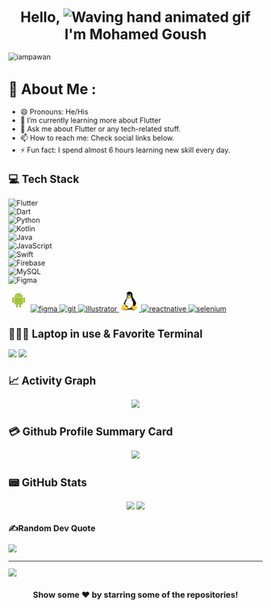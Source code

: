 <h1 align="center"> Hello, <img src="https://raw.githubusercontent.com/nixin72/nixin72/master/wave.gif" 
         alt="Waving hand animated gif"
         height="45"
         width="45" /> I'm Mohamed Goush</h1>

<p align="left"> <img src="https://komarev.com/ghpvc/?username=MohamedGoush&label=Views&color=blue&style=plastic&style=for-the-badge" alt="iampawan" /> </p>

# 💫 About Me :
- 😄 Pronouns: He/His
- 🌱 I’m currently learning more about Flutter
- 💬 Ask me about Flutter or any tech-related stuff.
- 📫 How to reach me: Check social links below.
- ⚡ Fun fact: I spend almost 6 hours learning new skill every day.

## 💻 Tech Stack

![Flutter](https://img.shields.io/badge/Flutter-%2302569B.svg?style=for-the-badge&logo=Flutter&logoColor=white) <br/>
![Dart](https://img.shields.io/badge/dart-%230175C2.svg?style=for-the-badge&logo=dart&logoColor=white) <br/>
![Python](https://img.shields.io/badge/python-3670A0?style=for-the-badge&logo=python&logoColor=ffdd54) <br/>
![Kotlin](https://img.shields.io/badge/kotlin-%230095D5.svg?style=for-the-badge&logo=kotlin&logoColor=white) <br/>
![Java](https://img.shields.io/badge/java-%23ED8B00.svg?style=for-the-badge&logo=java&logoColor=white)  <br/>
![JavaScript](https://img.shields.io/badge/javascript-%23323330.svg?style=for-the-badge&logo=javascript&logoColor=%23F7DF1E) <br/>
![Swift](https://img.shields.io/badge/swift-F54A2A?style=for-the-badge&logo=swift&logoColor=white)  <br/>
![Firebase](https://img.shields.io/badge/firebase-%23039BE5.svg?style=for-the-badge&logo=firebase)  <br/>
![MySQL](https://img.shields.io/badge/mysql-%2300f.svg?style=for-the-badge&logo=mysql&logoColor=white) <br/>
![Figma](https://img.shields.io/badge/figma-%23F24E1E.svg?style=for-the-badge&logo=figma&logoColor=white) 


<img src="https://raw.githubusercontent.com/devicons/devicon/master/icons/android/android-original-wordmark.svg" alt="android" width="40" height="40"/> </a> <a href="https://www.figma.com/" target="_blank" rel="noreferrer"> <img src="https://www.vectorlogo.zone/logos/figma/figma-icon.svg" alt="figma" width="40" height="40"/> </a> <a href="https://git-scm.com/" target="_blank" rel="noreferrer"> <img src="https://www.vectorlogo.zone/logos/git-scm/git-scm-icon.svg" alt="git" width="40" height="40"/> </a> <a href="https://www.adobe.com/in/products/illustrator.html" target="_blank" rel="noreferrer"> <img src="https://www.vectorlogo.zone/logos/adobe_illustrator/adobe_illustrator-icon.svg" alt="illustrator" width="40" height="40"/> </a> <a href="https://www.linux.org/" target="_blank" rel="noreferrer"> <img src="https://raw.githubusercontent.com/devicons/devicon/master/icons/linux/linux-original.svg" alt="linux" width="40" height="40"/> </a> <a href="https://reactnative.dev/" target="_blank" rel="noreferrer"> <img src="https://reactnative.dev/img/header_logo.svg" alt="reactnative" width="40" height="40"/> </a> <a href="https://www.selenium.dev" target="_blank" rel="noreferrer"> <img src="https://raw.githubusercontent.com/detain/svg-logos/780f25886640cef088af994181646db2f6b1a3f8/svg/selenium-logo.svg" alt="selenium" width="40" height="40"/> </a> </p>


## 👨🏻‍💻 Laptop in use & Favorite Terminal
<img src="https://img.shields.io/badge/Apple-MacBook_Pro_2021-333333?style=for-the-badge&logo=apple&logoColor=white"/> <img src="https://img.shields.io/badge/iTerm2-000000?style=for-the-badge&logo=iterm2&logoColor=white"/>

## 📈 Activity Graph
<p align="center">
	<img src="https://activity-graph.herokuapp.com/graph?username=MohamedGoush&theme=minimal"/>
</p>

## 💳 Github Profile Summary Card
<p align="center">
  <img src="https://github-profile-summary-cards.vercel.app/api/cards/profile-details?username=MohamedGoush&theme=vue"/>
</p>

## 📟 GitHub Stats
<p align="center">
	<img width="48%" src="https://github-readme-stats.vercel.app/api?username=MohamedGoush&show_icons=true&theme=vue" />
	<img width="48%" src="https://github-readme-streak-stats.herokuapp.com/?user=MohamedGoush&theme=vue" />
</p>

### ✍️Random Dev Quote
![](https://quotes-github-readme.vercel.app/api?type=horizontal&theme=vue)

---
[![](https://visitcount.itsvg.in/api?id=MohamedGoush&icon=0&color=1)](https://visitcount.itsvg.in)


<div align="center">

### Show some ❤️ by starring some of the repositories!

</div>

